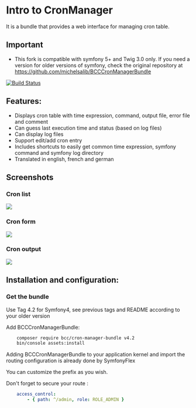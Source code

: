 # Intro to CronManager

It is a bundle that provides a web interface for managing cron table.

## Important
- This fork is compatible with symfony 5+ and Twig 3.0 only. If you need a version for older versions of symfony, check the original repository at https://github.com/michelsalib/BCCCronManagerBundle


[![Build Status](https://secure.travis-ci.org/michelsalib/BCCCronManagerBundle.png?branch=master)](http://travis-ci.org/michelsalib/BCCCronManagerBundle)

## Features:

- Displays cron table with time expression, command, output file, error file and comment
- Can guess last execution time and status (based on log files)
- Can display log files
- Support edit/add cron entry
- Includes shortcuts to easily get common time expression, symfony command and symfony log directory
- Translated in english, french and german

## Screenshots
### Cron list
![](https://github.com/michelsalib/BCCCronManagerBundle/raw/master/Resources/screens/cron-list.png)
### Cron form
![](https://github.com/michelsalib/BCCCronManagerBundle/raw/master/Resources/screens/cron-form.png)
### Cron output
![](https://github.com/michelsalib/BCCCronManagerBundle/raw/master/Resources/screens/cron-file.png)

## Installation and configuration:

### Get the bundle

Use Tag 4.2 for Symfony4, see previous tags and README according to your older version

Add BCCCronManagerBundle:

``` bash
    composer require bcc/cron-manager-bundle v4.2
    bin/console assets:install
```

Adding BCCCronManagerBundle to your application kernel and import the routing configuration is already done by SymfonyFlex

You can customize the prefix as you wish.

Don't forget to secure your route :

``` yml
    access_control:
        - { path: ^/admin, role: ROLE_ADMIN }
```
